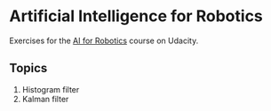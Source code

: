 # Artificial Intelligence for Robotics

Exercises for the [AI for Robotics](https://classroom.udacity.com/courses/cs373) course on Udacity.  

## Topics
1. Histogram filter
2. Kalman filter